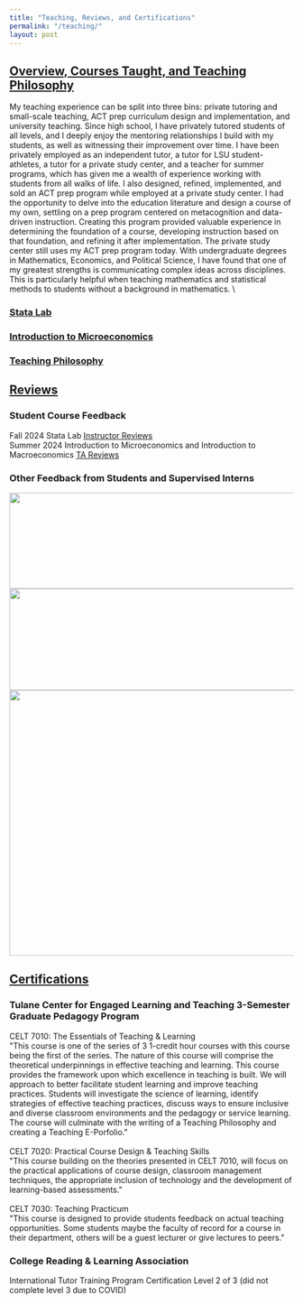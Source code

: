 ```yaml
---
title: "Teaching, Reviews, and Certifications"
permalink: "/teaching/"
layout: post
---
```


## <ins> Overview, Courses Taught, and Teaching Philosophy </ins>
<p> My teaching experience can be split into three bins: private tutoring and small-scale teaching, ACT prep curriculum design and implementation, and university teaching. Since high school, I have privately tutored students of all levels, and I deeply enjoy the mentoring relationships I build with my students, as well as witnessing their improvement over time. I have been privately employed as an independent tutor, a tutor for LSU student-athletes, a tutor for a private study center, and a teacher for summer programs, which has given me a wealth of experience working with students from all walks of life. I also designed, refined, implemented, and sold an ACT prep program while employed at a private study center. I had the opportunity to delve into the education literature and design a course of my own, settling on a prep program centered on metacognition and data-driven instruction. Creating this program provided valuable experience in determining the foundation of a course, developing instruction based on that foundation, and refining it after implementation. The private study center still uses my ACT prep program today. With undergraduate degrees in Mathematics, Economics, and Political Science, I have found that one of my greatest strengths is communicating complex ideas across disciplines. This is particularly helpful when teaching mathematics and statistical methods to students without a background in mathematics. \

### [Stata Lab](statalab.md) 
### [Introduction to Microeconomics](microecon.md)
### [Teaching Philosophy](teachingphil.md)

## <ins> Reviews </ins>
### Student Course Feedback
Fall 2024 Stata Lab [Instructor Reviews](https://github.com/user-attachments/files/22876044/Fall_2024_StataLabEvals_GabeOlivier_202430-1-ECON-3983-01-60211.pdf) \
Summer 2024 Introduction to Microeconomics and Introduction to Macroeconomics [TA Reviews](https://github.com/user-attachments/files/22894903/summer24_TA_evals.pdf)

### Other Feedback from Students and Supervised Interns
<img width="917" height="170" alt="" src="https://github.com/user-attachments/assets/fa7b91bf-8e1d-4c4a-a1d6-00989ecf6a53" />
<br>
<img width="957" height="180" alt="" src="https://github.com/user-attachments/assets/e47ed495-b0a1-4e7a-8245-1a3211475b56" />
<br>
<img width="948" height="471" alt="" src="https://github.com/user-attachments/assets/2effa6c9-d2dc-4ac8-bde7-7a5f87ad3140" />

## <ins> Certifications </ins>
### Tulane Center for Engaged Learning and Teaching 3-Semester Graduate Pedagogy Program
CELT 7010: The Essentials of Teaching & Learning \
"This course is one of the series of 3 1-credit hour courses with this course being the first of the series. The nature of this course will comprise the theoretical underpinnings in effective teaching and learning. This course provides the framework upon which excellence in teaching is built. We will approach to better facilitate student learning and improve teaching practices. Students will investigate the science of learning, identify strategies of effective teaching practices, discuss ways to ensure inclusive and diverse classroom environments and the pedagogy or service learning. The course will culminate with the writing of a Teaching Philosophy and creating a Teaching E-Porfolio." \
\
CELT 7020: Practical Course Design & Teaching Skills \
"This course building on the theories presented in CELT 7010, will focus on the practical applications of course design, classroom management techniques, the appropriate inclusion of technology and the development of learning-based assessments." \
\
CELT 7030: Teaching Practicum \
"This course is designed to provide students feedback on actual teaching opportunities. Some students maybe the faculty of record for a course in their department, others will be a guest lecturer or give lectures to peers."
### College Reading & Learning Association
International Tutor Training Program Certification Level 2 of 3 (did not complete level 3 due to COVID)

